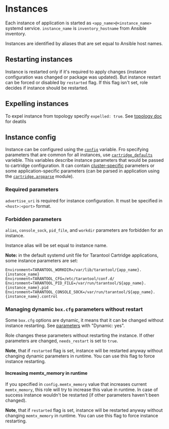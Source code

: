 # Instances

Each instance of application is started as `<app_name>@<instance_name>` systemd service.
`instance_name` is `inventory_hostname` from Ansible inventory.

Instances are identified by aliases that are set equal to Ansible host names.

## Restarting instances

Instance is restarted only if it's required to apply changes
(instance configuration was changed or package was updated).
But instance restart can be forced or disabled by `restarted` flag.
If this flag isn't set, role decides if instance should be restarted.

## Expelling instances

To expel instance from topology specify `expelled: true`.
See [topology doc](/doc/topology.md#expelling-instances) for deatils

## Instance config

Instance can be configured using the [`config`](/doc/variables.md#instances-configuration) variable.
Fro specifying parameters that are common for all instances, use
[`cartridge_defaults`](/doc/variables.md#instances-configuration) varieble.
This variables describe instance parameters that would be passed to cartridge configuration.
It can contain [cluster-specific](https://www.tarantool.io/en/doc/latest/book/cartridge/cartridge_api/modules/cartridge.argparse/#cluster-opts) parameters or some application-specific parameters (can be parsed in application using the [`cartridge.argparse`](https://www.tarantool.io/en/doc/latest/book/cartridge/cartridge_api/modules/cartridge.argparse) module).

### Required parameters

`advertise_uri` is required for instance configuration.
It must be specified in `<host>:<port>` format.

### Forbidden parameters

`alias`, `console_sock`, `pid_file`, and `workdir` parameters are forbidden
for an instance.

Instance alias will be set equal to instance name.

**Note:** in the default systemd unit file for Tarantool Cartridge applications,
some instance parameters are set:

```
Environment=TARANTOOL_WORKDIR=/var/lib/tarantool/{app_name}.{instance_name}
Environment=TARANTOOL_CFG=/etc/tarantool/conf.d/
Environment=TARANTOOL_PID_FILE=/var/run/tarantool/${app_name}.{instance_name}.pid
Environment=TARANTOOL_CONSOLE_SOCK=/var/run/tarantool/${app_name}.{instance_name}.control
```

### Managing dynamic `box.cfg` parameters without restart

Some `box.cfg` options are dynamic, it means that it can be changed without
instance restarting.
See [parameters](https://www.tarantool.io/en/doc/latest/reference/configuration/#configuration-parameters)
with "Dynamic: yes".

Role changes these parameters without restarting the instance.
If other parameters are changed, `needs_restart` is set to `true`.

**Note**, that if `restarted` flag is set, instance will be restarted anyway without changing dynamic parameters in runtime.
You can use this flag to force instance restarting.

#### Increasing memtx_memory in runtime

If you specified in `config.memtx_memory` value that increases current `memtx_memory`, this role will try to increase this value in runtime.
In case of success instance wouldn't be restarted (if other parameters haven't been changed).

**Note**, that if `restarted` flag is set, instance will be restarted anyway without changing `memtx_memory` in runtime.
You can use this flag to force instance restarting.
